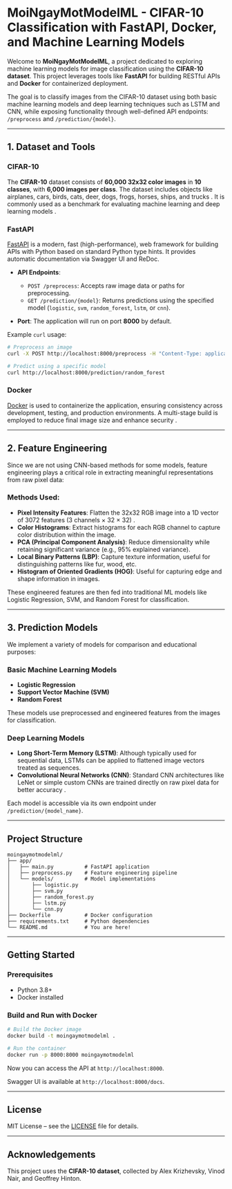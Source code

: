 # MoiNgayMotModelML - CIFAR-10 Classification with FastAPI, Docker, and Machine Learning Models

Welcome to **MoiNgayMotModelML**, a project dedicated to exploring machine learning models for image classification using the **CIFAR-10 dataset**. This project leverages tools like **FastAPI** for building RESTful APIs and **Docker** for containerized deployment.

The goal is to classify images from the CIFAR-10 dataset using both basic machine learning models and deep learning techniques such as LSTM and CNN, while exposing functionality through well-defined API endpoints: `/preprocess` and `/prediction/{model}`.

---

## 1. Dataset and Tools

### CIFAR-10
The **CIFAR-10** dataset consists of **60,000 32x32 color images** in **10 classes**, with **6,000 images per class**. The dataset includes objects like airplanes, cars, birds, cats, deer, dogs, frogs, horses, ships, and trucks . It is commonly used as a benchmark for evaluating machine learning and deep learning models .

### FastAPI
[FastAPI](https://fastapi.tiangolo.com/) is a modern, fast (high-performance), web framework for building APIs with Python based on standard Python type hints. It provides automatic documentation via Swagger UI and ReDoc.

- **API Endpoints**:
  - `POST /preprocess`: Accepts raw image data or paths for preprocessing.
  - `GET /prediction/{model}`: Returns predictions using the specified model (`logistic`, `svm`, `random_forest`, `lstm`, or `cnn`).

- **Port**: The application will run on port **8000** by default.

Example `curl` usage:
```bash
# Preprocess an image
curl -X POST http://localhost:8000/preprocess -H "Content-Type: application/json" -d '{"image_path": "path/to/image.png"}'

# Predict using a specific model
curl http://localhost:8000/prediction/random_forest
```

### Docker
[Docker](https://www.docker.com/) is used to containerize the application, ensuring consistency across development, testing, and production environments. A multi-stage build is employed to reduce final image size and enhance security .

---

## 2. Feature Engineering

Since we are not using CNN-based methods for some models, feature engineering plays a critical role in extracting meaningful representations from raw pixel data:

### Methods Used:
- **Pixel Intensity Features**: Flatten the 32x32 RGB image into a 1D vector of 3072 features (3 channels × 32 × 32) .
- **Color Histograms**: Extract histograms for each RGB channel to capture color distribution within the image.
- **PCA (Principal Component Analysis)**: Reduce dimensionality while retaining significant variance (e.g., 95% explained variance).
- **Local Binary Patterns (LBP)**: Capture texture information, useful for distinguishing patterns like fur, wood, etc.
- **Histogram of Oriented Gradients (HOG)**: Useful for capturing edge and shape information in images.

These engineered features are then fed into traditional ML models like Logistic Regression, SVM, and Random Forest for classification.

---

## 3. Prediction Models

We implement a variety of models for comparison and educational purposes:

### Basic Machine Learning Models
- **Logistic Regression**
- **Support Vector Machine (SVM)**
- **Random Forest**

These models use preprocessed and engineered features from the images for classification.

### Deep Learning Models
- **Long Short-Term Memory (LSTM)**: Although typically used for sequential data, LSTMs can be applied to flattened image vectors treated as sequences.
- **Convolutional Neural Networks (CNN)**: Standard CNN architectures like LeNet or simple custom CNNs are trained directly on raw pixel data for better accuracy .

Each model is accessible via its own endpoint under `/prediction/{model_name}`.

---

## Project Structure

```
moingaymotmodelml/
├── app/
│   ├── main.py          # FastAPI application
│   ├── preprocess.py    # Feature engineering pipeline
│   └── models/          # Model implementations
│       ├── logistic.py
│       ├── svm.py
│       ├── random_forest.py
│       ├── lstm.py
│       └── cnn.py
├── Dockerfile           # Docker configuration
├── requirements.txt     # Python dependencies
└── README.md            # You are here!
```

---

## Getting Started

### Prerequisites
- Python 3.8+
- Docker installed

### Build and Run with Docker

```bash
# Build the Docker image
docker build -t moingaymotmodelml .

# Run the container
docker run -p 8000:8000 moingaymotmodelml
```

Now you can access the API at `http://localhost:8000`.

Swagger UI is available at `http://localhost:8000/docs`.

---

## License

MIT License – see the [LICENSE](LICENSE) file for details.

---

## Acknowledgements

This project uses the **CIFAR-10 dataset**, collected by Alex Krizhevsky, Vinod Nair, and Geoffrey Hinton.
